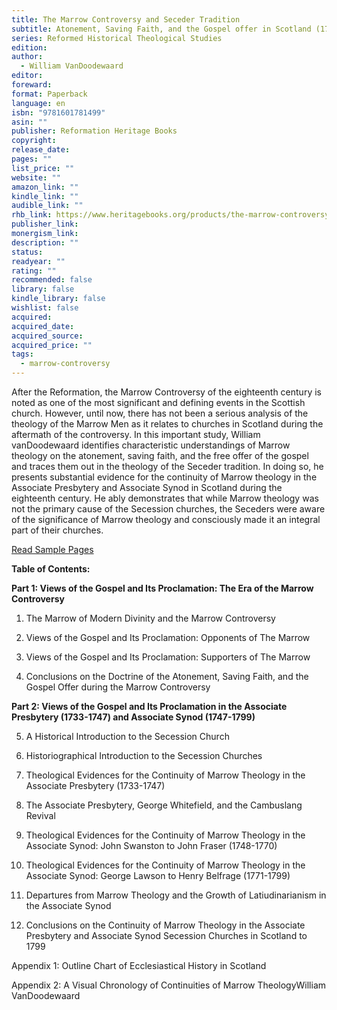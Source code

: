 ```yaml
---
title: The Marrow Controversy and Seceder Tradition
subtitle: Atonement, Saving Faith, and the Gospel offer in Scotland (1718-1799)
series: Reformed Historical Theological Studies
edition: 
author:
  - William VanDoodewaard
editor: 
foreward: 
format: Paperback
language: en
isbn: "9781601781499"
asin: ""
publisher: Reformation Heritage Books
copyright: 
release_date: 
pages: ""
list_price: ""
website: ""
amazon_link: ""
kindle_link: ""
audible_link: ""
rhb_link: https://www.heritagebooks.org/products/the-marrow-controversy-and-seceder-tradition-atonement-saving-faith-and-the-gospel-offer-in-scotland-1718-1799-vandoodewaard.html
publisher_link: 
monergism_link: 
description: ""
status: 
readyear: ""
rating: ""
recommended: false
library: false
kindle_library: false
wishlist: false
acquired: 
acquired_date: 
acquired_source: 
acquired_price: ""
tags:
  - marrow-controversy
---
```

After the Reformation, the Marrow Controversy of the eighteenth century is noted as one of the most significant and defining events in the Scottish church. However, until now, there has not been a serious analysis of the theology of the Marrow Men as it relates to churches in Scotland during the aftermath of the controversy. In this important study, William vanDoodewaard identifies characteristic understandings of Marrow theology on the atonement, saving faith, and the free offer of the gospel and traces them out in the theology of the Seceder tradition. In doing so, he presents substantial evidence for the continuity of Marrow theology in the Associate Presbytery and Associate Synod in Scotland during the eighteenth century. He ably demonstrates that while Marrow theology was not the primary cause of the Secession churches, the Seceders were aware of the significance of Marrow theology and consciously made it an integral part of their churches.

[Read Sample Pages](https://store-cb550.mybigcommerce.com/content/marrowcontroversysample.pdf)

**Table of Contents:** 

**Part 1: Views of the Gospel and Its Proclamation: The Era of the Marrow Controversy**

1. The Marrow of Modern Divinity and the Marrow Controversy

2. Views of the Gospel and Its Proclamation: Opponents of The Marrow

3. Views of the Gospel and Its Proclamation: Supporters of The Marrow

4. Conclusions on the Doctrine of the Atonement, Saving Faith, and the Gospel Offer during the Marrow Controversy

**Part 2: Views of the Gospel and Its Proclamation in the Associate Presbytery (1733-1747) and Associate Synod (1747-1799)**

5. A Historical Introduction to the Secession Church

6. Historiographical Introduction to the Secession Churches

7. Theological Evidences for the Continuity of Marrow Theology in the Associate Presbytery (1733-1747)

8. The Associate Presbytery, George Whitefield, and the Cambuslang Revival

9. Theological Evidences for the Continuity of Marrow Theology in the Associate Synod: John Swanston to John Fraser (1748-1770)

10. Theological Evidences for the Continuity of Marrow Theology in the Associate Synod: George Lawson to Henry Belfrage (1771-1799)

11. Departures from Marrow Theology and the Growth of Latiudinarianism in the Associate Synod

12. Conclusions on the Continuity of Marrow Theology in the Associate Presbytery and Associate Synod Secession Churches in Scotland to 1799

Appendix 1: Outline Chart of Ecclesiastical History in Scotland

Appendix 2: A Visual Chronology of Continuities of Marrow TheologyWilliam VanDoodewaard